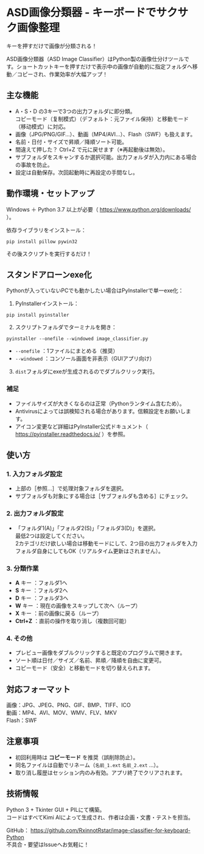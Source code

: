 # ASD画像分類器 - キーボードでサクサク画像整理

キーを押すだけで画像が分類される！

ASD画像分類器（ASD Image Classifier）はPython製の画像仕分けツールです。ショートカットキーを押すだけで表示中の画像が自動的に指定フォルダへ移動／コピーされ、作業効率が大幅アップ！

## 主な機能

- A・S・D の3キーで3つの出力フォルダに即分類。  
  コピーモード（复制模式）（デフォルト：元ファイル保持）と移動モード（移动模式）に対応。
- 画像（JPG/PNG/GIF…）、動画（MP4/AVI…）、Flash（SWF）も扱えます。
- 名前・日付・サイズで昇順／降順ソート可能。
- 間違えて押した？ Ctrl+Z で元に戻せます（※再起動後は無効）。
- サブフォルダをスキャンするか選択可能。出力フォルダが入力内にある場合の事故を防止。
- 設定は自動保存。次回起動時に再設定の手間なし。

## 動作環境・セットアップ

Windows ＋ Python 3.7 以上が必要（ https://www.python.org/downloads/ ）。

依存ライブラリをインストール：
```
pip install pillow pywin32
```
その後スクリプトを実行するだけ！

## スタンドアローンexe化

Pythonが入っていないPCでも動かしたい場合はPyInstallerで単一exe化：

1. PyInstallerインストール：
```
pip install pyinstaller
```
2. スクリプトフォルダでターミナルを開き：
```
pyinstaller --onefile --windowed image_classifier.py
```
   - `--onefile` ：1ファイルにまとめる（推奨）  
   - `--windowed` ：コンソール画面を非表示（GUIアプリ向け）
3. `dist`フォルダにexeが生成されるのでダブルクリック実行。

### 補足
- ファイルサイズが大きくなるのは正常（Pythonランタイム含むため）。  
-  Antivirusによっては誤検知される場合があります。信頼設定をお願いします。  
- アイコン変更など詳細はPyInstaller公式ドキュメント（ https://pyinstaller.readthedocs.io/ ）を参照。

## 使い方

### 1. 入力フォルダ設定
- 上部の［参照…］で処理対象フォルダを選択。  
- サブフォルダも対象にする場合は［サブフォルダも含める］にチェック。

### 2. 出力フォルダ設定
- 「フォルダ1(A)」「フォルダ2(S)」「フォルダ3(D)」を選択。  
  最低2つは設定してください。  
  2カテゴリだけ欲しい場合は移動モードにして、2つ目の出力フォルダを入力フォルダ自身にしてもOK（リアルタイム更新はされません）。

### 3. 分類作業
- **A** キー ：フォルダ1へ  
- **S** キー ：フォルダ2へ  
- **D** キー ：フォルダ3へ  
- **W** キー ：現在の画像をスキップして次へ（ループ）  
- **X** キー ：前の画像に戻る（ループ）  
- **Ctrl+Z** ：直前の操作を取り消し（複数回可能）

### 4. その他
- プレビュー画像をダブルクリックすると既定のプログラムで開きます。  
- ソート順は日付／サイズ／名前、昇順／降順を自由に変更可。  
- コピーモード（安全）と移動モードを切り替えられます。

## 対応フォーマット

画像：JPG、JPEG、PNG、GIF、BMP、TIFF、ICO  
動画：MP4、AVI、MOV、WMV、FLV、MKV  
Flash：SWF

## 注意事項

- 初回利用時は **コピーモード** を推奨（誤削除防止）。  
- 同名ファイルは自動でリネーム（`名前_1.ext` `名前_2.ext` …）。  
- 取り消し履歴はセッション内のみ有効。アプリ終了でクリアされます。

## 技術情報

Python 3 + Tkinter GUI + PILにて構築。  
コードはすべてKimi AIによって生成され、作者は企画・文書・テストを担当。

GitHub： https://github.com/RxinnotRstar/image-classifier-for-keyboard-Python  
不具合・要望はIssueへお気軽に！
